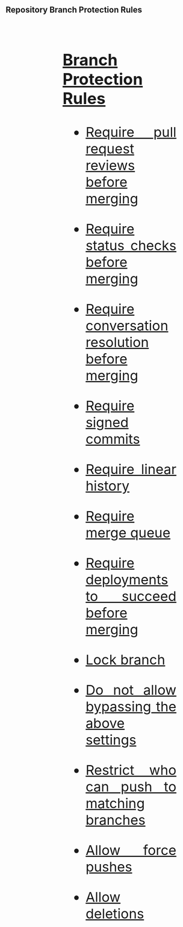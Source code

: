 ## Repository Branch Protection Rules
<br>
<div>
<div style="font-size: 36px; text-align: justify; width: 60%; margin: 0% 30% 0% 30%;">

### [Branch Protection Rules](https://docs.github.com/en/enterprise-cloud@latest/repositories/configuring-branches-and-merges-in-your-repository/managing-protected-branches/managing-a-branch-protection-rule)


- [Require pull request reviews before merging](https://docs.github.com/en/enterprise-cloud@latest/repositories/configuring-branches-and-merges-in-your-repository/managing-protected-branches/about-protected-branches#require-pull-request-reviews-before-merging)

- [Require status checks before merging](https://docs.github.com/en/enterprise-cloud@latest/repositories/configuring-branches-and-merges-in-your-repository/managing-protected-branches/about-protected-branches#require-status-checks-before-merging)

- [Require conversation resolution before merging](https://docs.github.com/en/enterprise-cloud@latest/repositories/configuring-branches-and-merges-in-your-repository/managing-protected-branches/about-protected-branches#require-conversation-resolution-before-merging)

- [Require signed commits](https://docs.github.com/en/enterprise-cloud@latest/repositories/configuring-branches-and-merges-in-your-repository/managing-protected-branches/about-protected-branches#require-signed-commits)

- [Require linear history](https://docs.github.com/en/enterprise-cloud@latest/repositories/configuring-branches-and-merges-in-your-repository/managing-protected-branches/about-protected-branches#require-linear-history)

- [Require merge queue](https://docs.github.com/en/enterprise-cloud@latest/repositories/configuring-branches-and-merges-in-your-repository/managing-protected-branches/about-protected-branches#require-merge-queue)

- [Require deployments to succeed before merging](https://docs.github.com/en/enterprise-cloud@latest/repositories/configuring-branches-and-merges-in-your-repository/managing-protected-branches/about-protected-branches#require-deployments-to-succeed-before-merging)

- [Lock branch](https://docs.github.com/en/enterprise-cloud@latest/repositories/configuring-branches-and-merges-in-your-repository/managing-protected-branches/about-protected-branches#lock-branch)

- [Do not allow bypassing the above settings](https://docs.github.com/en/enterprise-cloud@latest/repositories/configuring-branches-and-merges-in-your-repository/managing-protected-branches/about-protected-branches#do-not-allow-bypassing-the-above-settings)

- [Restrict who can push to matching branches](https://docs.github.com/en/enterprise-cloud@latest/repositories/configuring-branches-and-merges-in-your-repository/managing-protected-branches/about-protected-branches#restrict-who-can-push-to-matching-branches)

- [Allow force pushes](https://docs.github.com/en/enterprise-cloud@latest/repositories/configuring-branches-and-merges-in-your-repository/managing-protected-branches/about-protected-branches#allow-force-pushes)

- [Allow deletions](https://docs.github.com/en/enterprise-cloud@latest/repositories/configuring-branches-and-merges-in-your-repository/managing-protected-branches/about-protected-branches#allow-deletions)

</div></div>